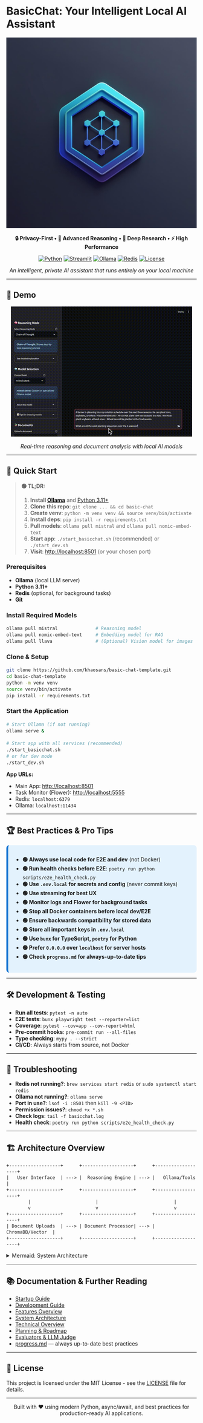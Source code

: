 # BasicChat: Your Intelligent Local AI Assistant

<div align="center">

![BasicChat Logo](assets/brand/logo/elron-logo-full.png)

**🔒 Privacy-First • 🧠 Advanced Reasoning • 🔬 Deep Research • ⚡ High Performance**

[![Python](https://img.shields.io/badge/Python-3.11+-blue.svg)](https://python.org)
[![Streamlit](https://img.shields.io/badge/Streamlit-1.28+-red.svg)](https://streamlit.io)
[![Ollama](https://img.shields.io/badge/Ollama-Local%20LLMs-green.svg)](https://ollama.ai)
[![Redis](https://img.shields.io/badge/Redis-Task%20Queue-orange.svg)](https://redis.io)
[![License](https://img.shields.io/badge/License-MIT-yellow.svg)](LICENSE)

*An intelligent, private AI assistant that runs entirely on your local machine*

</div>

---

## 🎥 Demo

<div align="center">

![BasicChat Demo](assets/demo_seq_0.6s.gif)

*Real-time reasoning and document analysis with local AI models*

</div>

---

## 🚀 Quick Start

> **🟢 TL;DR:**
> 1. **Install [Ollama](https://ollama.ai)** and [Python 3.11+](https://python.org)
> 2. **Clone this repo**: `git clone ... && cd basic-chat`
> 3. **Create venv**: `python -m venv venv && source venv/bin/activate`
> 4. **Install deps**: `pip install -r requirements.txt`
> 5. **Pull models**: `ollama pull mistral` and `ollama pull nomic-embed-text`
> 6. **Start app**: `./start_basicchat.sh` (recommended) or `./start_dev.sh`
> 7. **Visit**: [http://localhost:8501](http://localhost:8501) (or your chosen port)

### Prerequisites
- **Ollama** (local LLM server)
- **Python 3.11+**
- **Redis** (optional, for background tasks)
- **Git**

### Install Required Models
```bash
ollama pull mistral              # Reasoning model
ollama pull nomic-embed-text     # Embedding model for RAG
ollama pull llava                # (Optional) Vision model for images
```

### Clone & Setup
```bash
git clone https://github.com/khaosans/basic-chat-template.git
cd basic-chat-template
python -m venv venv
source venv/bin/activate
pip install -r requirements.txt
```

### Start the Application
```bash
# Start Ollama (if not running)
ollama serve &

# Start app with all services (recommended)
./start_basicchat.sh
# or for dev mode
./start_dev.sh
```

**App URLs:**
- Main App: [http://localhost:8501](http://localhost:8501)
- Task Monitor (Flower): [http://localhost:5555](http://localhost:5555)
- Redis: `localhost:6379`
- Ollama: `localhost:11434`

---

## 🏆 Best Practices & Pro Tips

<div style="background:#e3f2fd; padding:1em; border-radius:8px; border-left:5px solid #1976d2;">

- **🟢 Always use local code for E2E and dev** (not Docker)
- **🟢 Run health checks before E2E**: `poetry run python scripts/e2e_health_check.py`
- **🟢 Use `.env.local` for secrets and config** (never commit keys)
- **🟢 Use streaming for best UX**
- **🟢 Monitor logs and Flower for background tasks**
- **🟢 Stop all Docker containers before local dev/E2E**
- **🟢 Ensure backwards compatibility for stored data**
- **🟢 Store all important keys in `.env.local`**
- **🟢 Use `bunx` for TypeScript, `poetry` for Python**
- **🟢 Prefer `0.0.0.0` over `localhost` for server hosts**
- **🟢 Check `progress.md` for always-up-to-date tips**

</div>

---

## 🛠️ Development & Testing

- **Run all tests**: `pytest -n auto`
- **E2E tests**: `bunx playwright test --reporter=list`
- **Coverage**: `pytest --cov=app --cov-report=html`
- **Pre-commit hooks**: `pre-commit run --all-files`
- **Type checking**: `mypy . --strict`
- **CI/CD**: Always starts from source, not Docker

---

## 🧩 Troubleshooting

- **Redis not running?**: `brew services start redis` or `sudo systemctl start redis`
- **Ollama not running?**: `ollama serve`
- **Port in use?**: `lsof -i :8501` then `kill -9 <PID>`
- **Permission issues?**: `chmod +x *.sh`
- **Check logs**: `tail -f basicchat.log`
- **Health check**: `poetry run python scripts/e2e_health_check.py`

---

## 🏗️ Architecture Overview

```ascii
+-------------------+      +-------------------+      +-------------------+
|   User Interface  | ---> |  Reasoning Engine | ---> |   Ollama/Tools    |
+-------------------+      +-------------------+      +-------------------+
        |                        |                            |
        v                        v                            v
+-------------------+      +-------------------+      +-------------------+
| Document Uploads  | ---> | Document Processor| ---> |  ChromaDB/Vector  |
+-------------------+      +-------------------+      +-------------------+
```

<details>
<summary>Mermaid: System Architecture</summary>

```mermaid
graph TB
    subgraph "🎨 User Interface"
        UI[Web Interface]
        AUDIO[Audio Processing]
    end
    subgraph "🧠 Core Logic"
        RE[Reasoning Engine]
        DP[Document Processor]
        TR[Tool Registry]
    end
    subgraph "⚡ Services"
        AO[Ollama Client]
        VS[Vector Store]
        CS[Cache Service]
        WS[Web Search]
    end
    subgraph "🗄️ Storage"
        CHROMA[Vector Database]
        CACHE[Memory Cache]
        FILES[File Storage]
    end
    subgraph "🌐 External"
        OLLAMA[LLM Server]
        DDG[Search Engine]
    end
    UI --> RE
    UI --> DP
    AUDIO --> RE
    RE --> AO
    RE --> VS
    RE --> TR
    DP --> VS
    TR --> WS
    AO --> OLLAMA
    VS --> CHROMA
    CS --> CACHE
    WS --> DDG
    CHROMA --> FILES
    CACHE --> FILES
```
</details>

---

## 📚 Documentation & Further Reading

- [Startup Guide](STARTUP_GUIDE.md)
- [Development Guide](docs/DEVELOPMENT.md)
- [Features Overview](docs/FEATURES.md)
- [System Architecture](docs/ARCHITECTURE.md)
- [Technical Overview](docs/TECHNICAL_OVERVIEW.md)
- [Planning & Roadmap](docs/ROADMAP.md)
- [Evaluators & LLM Judge](docs/EVALUATORS.md)
- [progress.md](progress.md) — always up-to-date best practices

---

## 📝 License

This project is licensed under the MIT License - see the [LICENSE](LICENSE) file for details.

---

<div align="center">
Built with ❤️ using modern Python, async/await, and best practices for production-ready AI applications.
</div>
